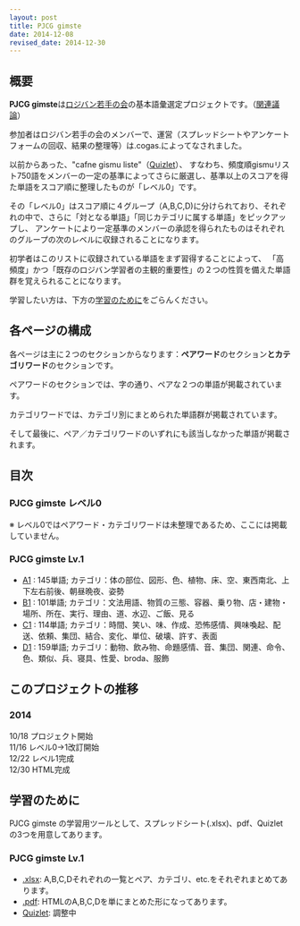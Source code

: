 ```yaml
---
layout: post
title: PJCG gimste
date: 2014-12-08
revised_date: 2014-12-30 
---
```


## 概要

<b>PJCG gimste</b>は[ロジバン若手の会](https://groups.google.com/forum/#!forum/ponjo_lojbo_citno_girzu)の基本語彙選定プロジェクトです。（[関連議論](https://groups.google.com/forum/#!topic/ponjo_lojbo_citno_girzu/8mYyBLmW_Qg)）

参加者はロジバン若手の会のメンバーで、運営（スプレッドシートやアンケートフォームの回収、結果の整理等）は.cogas.によってなされました。

以前からあった、"cafne gismu liste"（[Quizlet](http://quizlet.com/class/25374/)）、
すなわち、頻度順gismuリスト750語をメンバーの一定の基準によってさらに厳選し、基準以上のスコアを得た単語をスコア順に整理したものが「レベル0」です。

その「レベル0」はスコア順に４グループ（A,B,C,D)に分けられており、それぞれの中で、さらに「対となる単語」「同じカテゴリに属する単語」をピックアップし、
アンケートにより一定基準のメンバーの承認を得られたものはそれぞれのグループの次のレベルに収録されることになります。

初学者はこのリストに収録されている単語をまず習得することによって、
「高頻度」かつ「既存のロジバン学習者の主観的重要性」の２つの性質を備えた単語群を覚えられることになります。

学習したい方は、下方の[学習のために](#cilre)をごらんください。

## 各ページの構成

各ページは主に２つのセクションからなります：<b>ペアワード</b>のセクション<b>とカテゴリワード</b>のセクションです。

ペアワードのセクションでは、字の通り、ペアな２つの単語が掲載されています。

カテゴリワードでは、カテゴリ別にまとめられた単語群が掲載されています。

そして最後に、ペア／カテゴリワードのいずれにも該当しなかった単語が掲載されます。

## 目次

### PJCG gimste レベル0

※ レベル0ではペアワード・カテゴリワードは未整理であるため、ここには掲載していません。


### PJCG gimste Lv.1

- [A1](./1moi/A1.html) : 145単語; カテゴリ：体の部位、図形、色、植物、床、空、東西南北、上下左右前後、朝昼晩夜、姿勢
- [B1](./1moi/B1.html) : 101単語; カテゴリ：文法用語、物質の三態、容器、乗り物、店・建物・場所、所在、実行、理由、道、水辺、ご飯、見る
- [C1](./1moi/C1.html) : 114単語; カテゴリ：時間、笑い、味、作成、恐怖感情、興味喚起、配送、依頼、集団、結合、変化、単位、破壊、許す、表面
- [D1](./1moi/D1.html) : 159単語; カテゴリ：動物、飲み物、命題感情、音、集団、関連、命令、色、類似、兵、寝具、性愛、broda、服飾

## このプロジェクトの推移

### 2014

10/18 プロジェクト開始  
11/16 レベル0→1改訂開始  
12/22 レベル1完成  
12/30 HTML完成  


## <a name ="cilre">学習のために</a>

PJCG gimste の学習用ツールとして、スプレッドシート(.xlsx)、pdf、Quizletの3つを用意してあります。

### PJCG gimste Lv.1

- [.xlsx](./1moi/pjcg_gimste_1.xlsx): A,B,C,Dそれぞれの一覧とペア、カテゴリ、etc.をそれぞれまとめてあります。
- [.pdf](./1moi/pjcg_gimste_1.pdf): HTMLのA,B,C,Dを単にまとめた形になってあります。
- [Quizlet](): 調整中